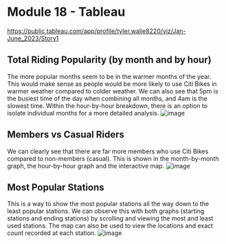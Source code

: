 # Module 18 - Tableau
https://public.tableau.com/app/profile/tyler.walje8220/viz/Jan-June_2023/Story1

## Total Riding Popularity (by month and by hour)
The more popular months seem to be in the warmer months of the year. This would make sense as people would be more likely to use Citi Bikes in warmer weather compared to colder weather. We can also see that 5pm is the busiest time of the day when combining all months, and 4am is the slowest time. Within the hour-by-hour breakdown, there is an option to isolate individual months for a more detailed analysis.
![image](https://github.com/TylerWalje/tableau/assets/69978258/b02f391f-03a8-46a4-ad22-f6fd2a1fd07e)

## Members vs Casual Riders
We can clearly see that there are far more members who use Citi Bikes compared to non-members (casual). This is shown in the month-by-month graph, the hour-by-hour graph and the interactive map.
![image](https://github.com/TylerWalje/tableau/assets/69978258/1b9a323b-b650-42d1-9774-3eddf7b892a2)

## Most Popular Stations
This is a way to show the most popular stations all the way down to the least popular stations. We can observe this with both graphs (starting stations and ending stations) by scrolling and viewing the most and least used stations. The map can also be used to view the locations and exact count recorded at each station.
![image](https://github.com/TylerWalje/tableau/assets/69978258/f7294b45-dfa7-41ad-b313-09e0ce4910ec)
